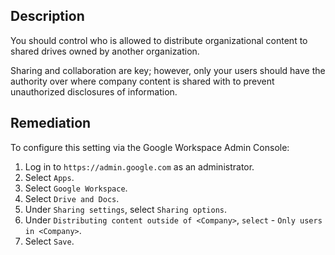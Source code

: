 ## Description

You should control who is allowed to distribute organizational content to shared drives owned by another organization.

Sharing and collaboration are key; however, only your users should have the authority over where company content is shared with to prevent unauthorized disclosures of information.

## Remediation

To configure this setting via the Google Workspace Admin Console:

1. Log in to `https://admin.google.com` as an administrator.
2. Select `Apps`.
3. Select `Google Workspace`.
4. Select `Drive and Docs`.
5. Under `Sharing settings`, select `Sharing options`.
6. Under `Distributing content outside of <Company>`, `select` - `Only users in <Company>`.
7. Select `Save`.
